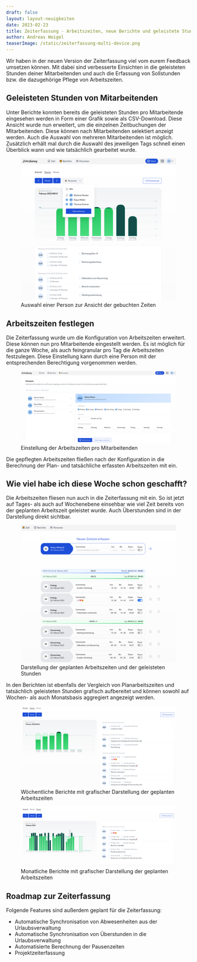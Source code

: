 ```yaml
---
draft: false
layout: layout-neuigkeiten
date: 2023-02-23
title: Zeiterfassung - Arbeitszeiten, neue Berichte und geleistete Stunden
author: Andreas Weigel
teaserImage: /static/zeiterfassung-multi-device.png
---
```


Wir haben in der neuen Version der Zeiterfassung viel vom eurem Feedback umsetzen können.
Mit dabei sind verbesserte Einsichten in die geleisteten Stunden deiner Mitarbeitenden und auch die Erfassung von
Sollstunden bzw. die dazugehörige Pflege von Arbeitszeiten.

<!-- more -->

## Geleisteten Stunden von Mitarbeitenden

<p class="mt-4 lg:mb-4">
Unter Berichte konnten bereits die geleisteten Stunden pro Mitarbeitende eingesehen werden in Form einer Grafik sowie 
als CSV-Download. Diese Ansicht wurde nun erweitert, um die einzelnen Zeitbuchungen der Mitarbeitenden. Diese können 
nach Mitarbeitenden selektiert anzeigt werden. Auch die Auswahl von mehreren Mitarbeitenden ist möglich. Zusätzlich 
erhält mal durch die Auswahl des jeweiligen Tags schnell einen Überblick wann und wie tatsächlich gearbeitet wurde.
</p>

<div class="flex my-8">
    <figure>
        <picture>
            <source srcset="zeiterfassung-person-details.avif" type="image/avif" />
            <img
              src="zeiterfassung-person-details.png"
              alt="Auswahl einer Person zur Ansicht der gebuchten Zeiten"
              decoding="async"
              loading="lazy"
              class="rounded-lg"
            />
        </picture>
        <figcaption class="text-sm text-center">Auswahl einer Person zur Ansicht der gebuchten Zeiten</figcaption>
    </figure>
</div>

## Arbeitszeiten festlegen

<p class="mt-4 lg:mb-4">
Die Zeiterfassung wurde um die Konfiguration von Arbeitszeiten erweitert. Diese können nun pro Mitarbeitende eingestellt werden. 
Es ist möglich für die ganze Woche, als auch feingranular pro Tag die Arbeitszeiten festzulegen. 
Diese Einstellung kann durch eine Person mit der entsprechenden Berechtigung vorgenommen werden.
</p>

<div class="flex my-8">
    <figure>
        <picture>
            <source srcset="zeiterfassung-workingtime.avif" type="image/avif" />
            <img
              src="zeiterfassung-workingtime.png"
              alt="Einstellung der Arbeitszeiten pro Mitarbeitenden"
              decoding="async"
              loading="lazy"
              class="rounded-lg"
            />
        </picture>
        <figcaption class="text-sm text-center">Einstellung der Arbeitszeiten pro Mitarbeitenden</figcaption>
    </figure>
</div>

<p class="mt-4 lg:mb-4">
Die gepflegten Arbeitszeiten fließen nach der Konfiguration in die Berechnung der Plan- und tatsächliche erfassten Arbeitszeiten mit ein.
</p>

## Wie viel habe ich diese Woche schon geschafft?

<p class="mt-4 lg:mb-4">
Die Arbeitszeiten fliesen nun auch in die Zeiterfassung mit ein. So ist jetzt auf Tages- als auch auf Wochenebene einsehbar wie viel Zeit 
bereits von der geplanten Arbeitszeit geleistet wurde. Auch Überstunden sind in der Darstellung direkt sichtbar.
</p>

<div class="flex my-8">
    <figure>
        <picture>
            <source srcset="zeiterfassung-new-timeslot.avif" type="image/avif" />
            <img
              src="zeiterfassung-new-timeslot.png"
              alt="Darstellung der geplanten Arbeitszeiten und der geleisteten Stunden"
              decoding="async"
              loading="lazy"
              class="rounded-lg"
            />
        </picture>
        <figcaption class="text-sm text-center">Darstellung der geplanten Arbeitszeiten und der geleisteten Stunden</figcaption>
    </figure>
</div>

<p class="mt-4 lg:mb-4">
In den Berichten ist ebenfalls der Vergleich von Planarbeitszeiten und tatsächlich geleisteten Stunden grafisch aufbereitet 
und können sowohl auf Wochen- als auch Monatsbasis aggregiert angezeigt werden.
</p>

<div class="flex my-8">
    <figure>
        <picture>
            <source srcset="zeiterfassung-report-week.avif" type="image/avif" />
            <img
              src="zeiterfassung-report-week.png"
              alt="Wöchentliche Berichte mit grafischer Darstellung der geplanten Arbeitszeiten"
              decoding="async"
              loading="lazy"
              class="rounded-lg"
            />
        </picture>
        <figcaption class="text-sm text-center">Wöchentliche Berichte mit grafischer Darstellung der geplanten Arbeitszeiten</figcaption>
    </figure>
</div>

<div class="flex my-8">
    <figure>
        <picture>
            <source srcset="zeiterfassung-report-month.avif" type="image/avif" />
            <img
              src="zeiterfassung-report-month.png"
              alt="Monatliche Berichte mit grafischer Darstellung der geplanten Arbeitszeiten"
              decoding="async"
              loading="lazy"
              class="rounded-lg"
            />
        </picture>
        <figcaption class="text-sm text-center">Monatliche Berichte mit grafischer Darstellung der geplanten Arbeitszeiten</figcaption>
    </figure>
</div>

## Roadmap zur Zeiterfassung

<p class="mt-4 lg:mb-4">
Folgende Features sind außerdem geplant für die Zeiterfassung:

* Automatische Synchronisation von Abwesenheiten aus der Urlaubsverwaltung
* Automatische Synchronisation von Überstunden in die Urlaubsverwaltung
* Automatisierte Berechnung der Pausenzeiten
* Projektzeiterfassung

</p>
